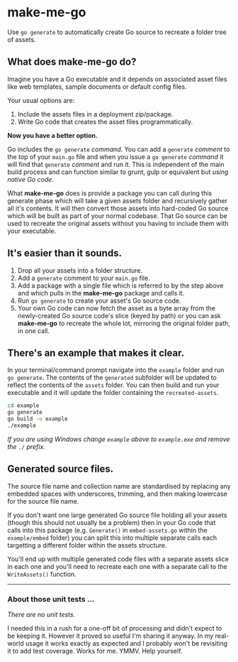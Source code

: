 # make-me-go
Use ```go generate``` to automatically create Go source to recreate a folder
tree of assets.

## What does make-me-go do?

Imagine you have a Go executable and it depends on associated asset files
like web templates, sample documents or default config files.

Your usual options are:

1. Include the assets files in a deployment zip/package.
1. Write Go code that creates the asset files programmatically.

**Now you have a better option.**

Go includes the ```go generate``` *command*. You can add a ```generate``` *comment*
to the top of your ```main.go``` file and when you issue a ```go generate```
*command* it will find that ```generate``` *comment* and run it. This is independent
of the main build process and can function similar to grunt, gulp or equivalent
but *using native Go code*.

What **make-me-go** does is provide a package you can call during this generate
phase which will take a given assets folder and recursively gather all it's
contents. It will then convert those assets into hard-coded Go source which will
be built as part of your normal codebase. That Go source can be used to recreate
the original assets without you having to include them with your executable.

## It's easier than it sounds.

1. Drop all your assets into a folder structure.
1. Add a ```generate``` comment to your ```main.go``` file.
1. Add a package with a single file which is referred to by the step above and
which pulls in the **make-me-go** package and calls it.
1. Run ```go generate``` to create your asset's Go source code.
1. Your own Go code can now fetch the asset as a byte array from the newly-created
Go source code's slice (keyed by path) or you can ask **make-me-go** to recreate
the whole lot, mirroring the original folder path, in one call.

## There's an example that makes it clear.

In your terminal/command prompt navigate into the ```example``` folder and run
```go generate```. The contents of the ```generated``` subfolder will be updated
to reflect the contents of the ```assets``` folder.
You can then build and run your executable and it will update the folder containing
the ```recreated-assets```.

``` sh
cd example
go generate
go build -o example
./example
```

*If you are using Windows change ```example``` above to ```example.exe``` and remove
the ```./``` prefix.*

## Generated source files.

The source file name and collection name are standardised by replacing any
embedded spaces with underscores, trimming, and then making lowercase for
the source file name.

If you don't want one large generated Go source file holding all your assets
(though this should not usually be a problem) then in your Go code that calls
into this package (e.g. ```Generate()``` in ```embed-assets.go```
within the ```example/embed``` folder) you can split this into multiple
separate calls each targetting a different folder within the assets structure.

You'll end up with multiple generated code files with a separate assets slice
in each one and you'll need to recreate each one with a separate call to
the ```WriteAssets()``` function.

---

### About those unit tests ...

*There are no unit tests.*

I needed this in a rush for a one-off bit of processing and didn't expect
to be keeping it. However it proved so useful I'm sharing it anyway.
In my real-world usage it works exactly as expected and I probably won't be
revisiting it to add test coverage. Works for me. YMMV. Help yourself.
